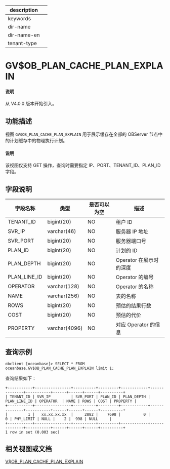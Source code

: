|description||
|---|---|
|keywords||
|dir-name||
|dir-name-en||
|tenant-type||

# GV$OB_PLAN_CACHE_PLAN_EXPLAIN

<main id="notice" type='explain'>
  <h4>说明</h4>
  <p>从 V4.0.0 版本开始引入。</p>
</main>

## 功能描述

视图 `GV$OB_PLAN_CACHE_PLAN_EXPLAIN` 用于展示缓存在全部的 OBServer 节点中的计划缓存中的物理执行计划。

  <main id="notice" type='explain'>
    <h4>说明</h4>
    <p>该视图仅支持 GET 操作，查询时需要指定 IP、PORT、TENANT_ID、PLAN_ID 字段。</p>
  </main>

## 字段说明

|   **字段名称**   |    **类型**     | **是否可以为空** |      **描述**      |
|--------------|---------------|------------|------------------|
| TENANT_ID    | bigint(20)    | NO         | 租户 ID            |
| SVR_IP       | varchar(46)   | NO         | 服务器 IP 地址        |
| SVR_PORT     | bigint(20)    | NO         | 服务器端口号           |
| PLAN_ID      | bigint(20)    | NO         | 计划的 ID           |
| PLAN_DEPTH   | bigint(20)    | NO         | Operator 在展示时的深度 |
| PLAN_LINE_ID | bigint(20)    | NO         | Operator 的编号     |
| OPERATOR     | varchar(128)  | NO         | Operator 的名称     |
| NAME         | varchar(256)  | NO         | 表的名称             |
| ROWS         | bigint(20)    | NO         | 预估的结果行数          |
| COST         | bigint(20)    | NO         | 预估的代价            |
| PROPERTY     | varchar(4096) | NO         | 对应 Operator 的信息  |

## 查询示例

```shell
obclient [oceanbase]> SELECT * FROM oceanbase.GV$OB_PLAN_CACHE_PLAN_EXPLAIN limit 1;
```

查询结果如下：

```shell
+-----------+----------------+----------+---------+------------+--------------+-----------+------+------+------+----------+
| TENANT_ID | SVR_IP         | SVR_PORT | PLAN_ID | PLAN_DEPTH | PLAN_LINE_ID | OPERATOR  | NAME | ROWS | COST | PROPERTY |
+-----------+----------------+----------+---------+------------+--------------+-----------+------+------+------+----------+
|         1 |   xx.xx.xx.xx  |     2882 |    7698 |          0 |            0 | PHY_LIMIT | NULL |    2 |  998 | NULL     |
+-----------+----------------+----------+---------+------------+--------------+-----------+------+------+------+----------+
1 row in set (0.003 sec)
```

## 相关视图或文档

[V$OB_PLAN_CACHE_PLAN_EXPLAIN](34800.v-plan_cache_plan_explain-of-sys-tenant.md)

